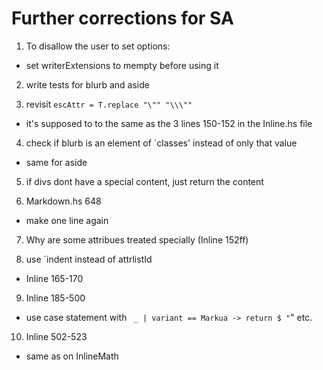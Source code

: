 # Further corrections for SA

1) To disallow the user to set options:
 - set writerExtensions to mempty before using it

2) write tests for blurb and aside

3) revisit `escAttr = T.replace "\"" "\\\""`
 - it's supposed to to the same as the 3 lines 150-152 in the Inline.hs file

4) check if blurb is an element of `classes' instead of only that value
 - same for aside

5) if divs dont have a special content, just return the content

6) Markdown.hs 648
 - make one line again

7) Why are some attribues treated specially (Inline 152ff)

8) use `indent instead of attrlistId
 - Inline 165-170

9) Inline 185-500
 - use case statement with ` _ | variant == Markua -> return $ "`" etc.

10) Inline 502-523
 - same as on InlineMath
